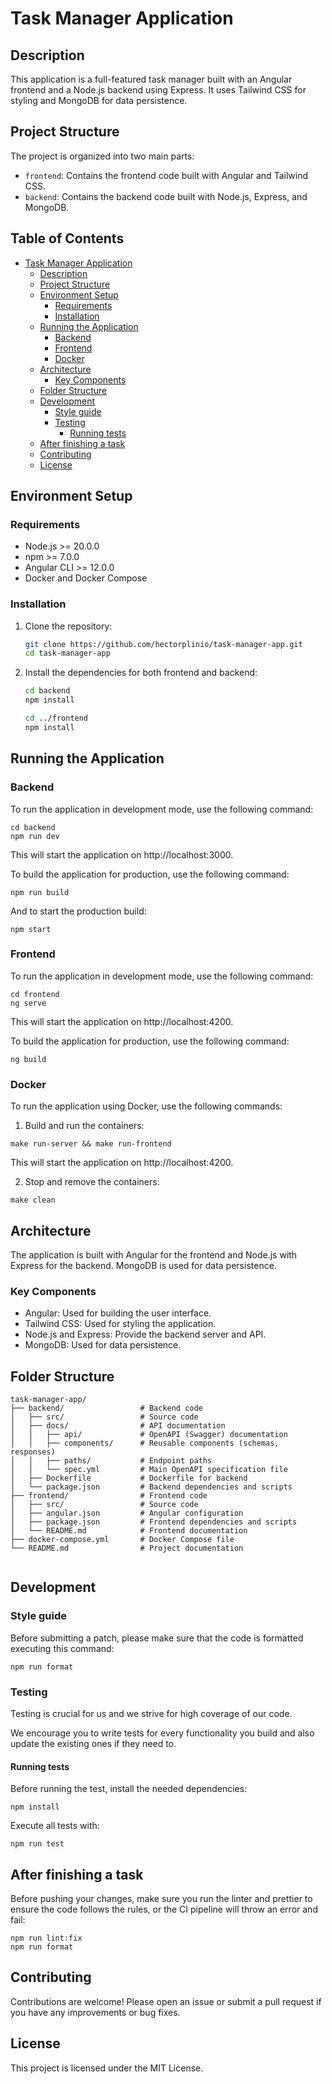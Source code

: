 # Task Manager Application

## Description

This application is a full-featured task manager built with an Angular frontend and a Node.js backend using Express. It uses Tailwind CSS for styling and MongoDB for data persistence.

## Project Structure

The project is organized into two main parts:

- `frontend`: Contains the frontend code built with Angular and Tailwind CSS.
- `backend`: Contains the backend code built with Node.js, Express, and MongoDB.

## Table of Contents

- [Task Manager Application](#task-manager-application)
  - [Description](#description)
  - [Project Structure](#project-structure)
  - [Environment Setup](#environment-setup)
    - [Requirements](#requirements)
    - [Installation](#installation)
  - [Running the Application](#running-the-application)
    - [Backend](#backend)
    - [Frontend](#frontend)
    - [Docker](#docker)
  - [Architecture](#architecture)
    - [Key Components](#key-components)
  - [Folder Structure](#folder-structure)
  - [Development](#development)
    - [Style guide](#style-guide)
    - [Testing](#testing)
      - [Running tests](#running-tests)
  - [After finishing a task](#after-finishing-a-task)
  - [Contributing](#contributing)
  - [License](#license)

## Environment Setup

### Requirements

- Node.js >= 20.0.0
- npm >= 7.0.0
- Angular CLI >= 12.0.0
- Docker and Docker Compose

### Installation

1. Clone the repository:

   ```bash
   git clone https://github.com/hectorplinio/task-manager-app.git
   cd task-manager-app
   ```

2. Install the dependencies for both frontend and backend:

   ```bash
   cd backend
   npm install

   cd ../frontend
   npm install
   ```

## Running the Application

### Backend

To run the application in development mode, use the following command:

```
cd backend
npm run dev
```

This will start the application on http://localhost:3000.

To build the application for production, use the following command:

```
npm run build
```

And to start the production build:

```
npm start
```

### Frontend

To run the application in development mode, use the following command:

```
cd frontend
ng serve
```

This will start the application on http://localhost:4200.

To build the application for production, use the following command:

```
ng build
```

### Docker

To run the application using Docker, use the following commands:

1. Build and run the containers:

```
make run-server && make run-frontend
```

This will start the application on http://localhost:4200.

2. Stop and remove the containers:

```
make clean
```

## Architecture

The application is built with Angular for the frontend and Node.js with Express for the backend. MongoDB is used for data persistence.

### Key Components

- Angular: Used for building the user interface.
- Tailwind CSS: Used for styling the application.
- Node.js and Express: Provide the backend server and API.
- MongoDB: Used for data persistence.

## Folder Structure

```
task-manager-app/
├── backend/                 # Backend code
│   ├── src/                 # Source code
│   ├── docs/                # API documentation
│   │   ├── api/             # OpenAPI (Swagger) documentation
│   │   ├── components/      # Reusable components (schemas, responses)
│   │   ├── paths/           # Endpoint paths
│   │   └── spec.yml         # Main OpenAPI specification file
│   ├── Dockerfile           # Dockerfile for backend
│   └── package.json         # Backend dependencies and scripts
├── frontend/                # Frontend code
│   ├── src/                 # Source code
│   ├── angular.json         # Angular configuration
│   ├── package.json         # Frontend dependencies and scripts
│   └── README.md            # Frontend documentation
├── docker-compose.yml       # Docker Compose file
└── README.md                # Project documentation


```

## Development

### Style guide

Before submitting a patch, please make sure that the code is formatted executing this command:

```
npm run format
```

### Testing

Testing is crucial for us and we strive for high coverage of our code.

We encourage you to write tests for every functionality you build and also update the existing ones if they need to.

#### Running tests

Before running the test, install the needed dependencies:

```
npm install
```

Execute all tests with:

```
npm run test
```

## After finishing a task

Before pushing your changes, make sure you run the linter and prettier to ensure the code follows the rules, or the CI pipeline will throw an error and fail:

```
npm run lint:fix
npm run format
```

## Contributing

Contributions are welcome! Please open an issue or submit a pull request if you have any improvements or bug fixes.

## License

This project is licensed under the MIT License.
